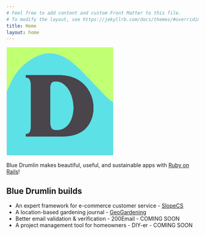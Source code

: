 ```yaml
---
# Feel free to add content and custom Front Matter to this file.
# To modify the layout, see https://jekyllrb.com/docs/themes/#overriding-theme-defaults
title: Home
layout: home
---
```

![Blue Drumlin Logo](/assets/bd_logo_280pxsquare.png)

Blue Drumlin makes beautiful, useful, and sustainable apps with [Ruby on Rails](https://rubyonrails.org/)!

## Blue Drumlin builds
- An expert framework for e-commerce customer service - [SlopeCS](https://slopecs.com/)
- A location-based gardening journal - [GeoGardening](https://geogardening.app/)
- Better email validation & verification - 200Email - COMING SOON
- A project management tool for homeowners - DIY-er - COMING SOON
